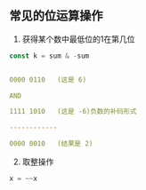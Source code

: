 ## 常见的位运算操作
1. 获得某个数中最低位的1在第几位
```js
const k = sum & -sum 
```
```yaml

0000 0110   (这是 6)

AND

1111 1010   (这是 -6)负数的补码形式

------------

0000 0010   (结果是 2)
```

2. 取整操作

```js
x = ~~x
```
